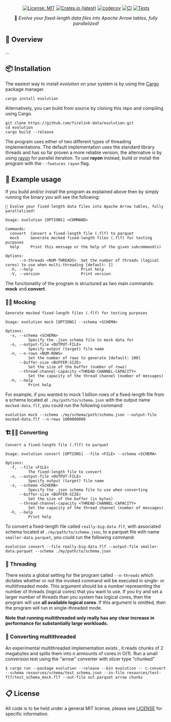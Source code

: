 <div align="center">
<br/>
<div align="left">
<br/>
</div>

[![License: MIT](https://img.shields.io/badge/License-MIT-yellow.svg)](https://opensource.org/licenses/MIT)
[![Crates.io (latest)](https://img.shields.io/crates/v/evolution)](https://crates.io/crates/evolution)
[![codecov](https://codecov.io/gh/firelink-data/evolution/graph/badge.svg?token=B95DUS13B5)](https://codecov.io/gh/firelink-data/evolution)
[![CI](https://github.com/firelink-data/evolution/actions/workflows/ci.yml/badge.svg)](https://github.com/firelink-data/evolution/actions/workflows/ci.yml)
[![Tests](https://github.com/firelink-data/evolution/actions/workflows/tests.yml/badge.svg)](https://github.com/firelink-data/evolution/actions/workflows/tests.yml)

🦖 *Evolve your fixed-length data files into Apache Arrow tables, fully parallelized!*

</div>

## 🔎 Overview

...


## 📦 Installation

The easiest way to install *evolution* on your system is by using the [Cargo](https://crates.io/) package manager.
```
cargo install evolution
```

Alternatively, you can build from source by cloning this repo and compiling using Cargo.
```
git clone https://github.com/firelink-data/evolution.git
cd evolution
cargo build --release
```

The program uses either of two different types of threading implementations. The default implementation uses the
standard library threads and has so far proven a more reliable version, the alternative is by using [rayon](https://docs.rs/rayon/latest/rayon/)
for parallel iteration. To use **rayon** instead, build or install the program with the `--features rayon`  flag.


## 🚀 Example usage

If you build and/or install the program as explained above then by simply running the binary you will see the following:
```
🦖 Evolve your fixed-length data files into Apache Arrow tables, fully parallelized!

Usage: evolution [OPTIONS] <COMMAND>

Commands:
  convert  Convert a fixed-length file (.flf) to parquet
  mock     Generate mocked fixed-length files (.flf) for testing purposes
  help     Print this message or the help of the given subcommand(s)

Options:
      --n-threads <NUM-THREADS>  Set the number of threads (logical cores) to use when multi-threading [default: 1]
  -h, --help                     Print help
  -V, --version                  Print version
```

The functionality of the program is structured as two main commands: **mock** and **convert**.

### 👨‍🎨 Mocking

```
Generate mocked fixed-length files (.flf) for testing purposes

Usage: evolution mock [OPTIONS] --schema <SCHEMA>

Options:
  -s, --schema <SCHEMA>
          Specify the .json schema file to mock data for
  -o, --output-file <OUTPUT-FILE>
          Specify output (target) file name
  -n, --n-rows <NUM-ROWS>
          Set the number of rows to generate [default: 100]
      --buffer-size <BUFFER-SIZE>
          Set the size of the buffer (number of rows)
      --thread-channel-capacity <THREAD-CHANNEL-CAPACITY>
          Set the capacity of the thread channel (number of messages)
  -h, --help
          Print help
```

For example, if you wanted to mock 1 billion rows of a fixed-length file from a schema located at `./my/path/to/schema.json` with
the output name `mocked-data.flf`, you could run the following command:
```
evolution mock --schema ./my/schema/path/schema.json --output-file mocked-data.flf --n-rows 1000000000
```

### 🏗️👷‍♂️ Converting

```
Convert a fixed-length file (.flf) to parquet

Usage: evolution convert [OPTIONS] --file <FILE> --schema <SCHEMA>

Options:
  -f, --file <FILE>
          The fixed-length file to convert
  -o, --output-file <OUTPUT-FILE>
          Specify output (target) file name
  -s, --schema <SCHEMA>
          Specify the .json schema file to use when converting
      --buffer-size <BUFFER-SIZE>
          Set the size of the buffer (in bytes)
      --thread-channel-capacity <THREAD-CHANNEL-CAPACITY>
          Set the capacity of the thread channel (number of messages)
  -h, --help
          Print help
```

To convert a fixed-length file called `really-big-data.flf`, with associated schema located at `./my/path/to/schema.json`, to a parquet file with name `smaller-data.parquet`, you could run the following command:
```
evolution convert --file really-big-data.flf --output-file smaller-data.parquet --schema ./my/path/to/schema.json
```

### 🧵 Threading

There exists a global setting for the program called `--n-threads` which dictates whether or not the invoked command will be executed
in single- or multithreaded mode. This argument should be a number representing the number of threads (logical cores) that you want
to use. If you try and set a larger number of threads than you system has logical cores, then the program will use **all available
logical cores**. If this argument is omitted, then the program will run in single-threaded mode.

**Note that running multithreaded only really has any clear increase in performance for substantially large workloads.**

### 🧵 Converting multithreaded
An experimental multithreaded implementation exists , it reads chunks of 2 megabytes and splits them into n anmounts of cores in O(1). 
Run a small conversion test using the "arrow" converter with slicer type "chunked"
```
$ cargo run --package evolution --release --bin evolution -- c-convert --schema resources/schema/test_schema.json --in-file resources/test-flf/test_schema_mock.flf --out-file out.parquet arrow chunks
```

## 📋 License
All code is to be held under a general MIT license, please see [LICENSE](https://github.com/firelink-data/evolution/blob/main/LICENSE) for specific information.
